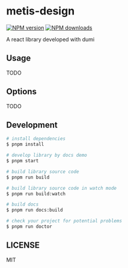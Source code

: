 # metis-design

[![NPM version](https://img.shields.io/npm/v/metis-design.svg?style=flat)](https://npmjs.org/package/metis-design) [![NPM downloads](http://img.shields.io/npm/dm/metis-design.svg?style=flat)](https://npmjs.org/package/metis-design)

A react library developed with dumi

## Usage

TODO

## Options

TODO

## Development

```bash
# install dependencies
$ pnpm install

# develop library by docs demo
$ pnpm start

# build library source code
$ pnpm run build

# build library source code in watch mode
$ pnpm run build:watch

# build docs
$ pnpm run docs:build

# check your project for potential problems
$ pnpm run doctor
```

## LICENSE

MIT
